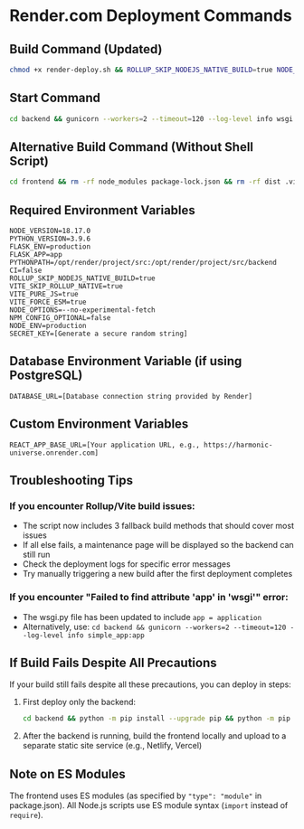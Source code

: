 # Render.com Deployment Commands

## Build Command (Updated)

```bash
chmod +x render-deploy.sh && ROLLUP_SKIP_NODEJS_NATIVE_BUILD=true NODE_ENV=production ./render-deploy.sh
```

## Start Command

```bash
cd backend && gunicorn --workers=2 --timeout=120 --log-level info wsgi:app
```

## Alternative Build Command (Without Shell Script)

```bash
cd frontend && rm -rf node_modules package-lock.json && rm -rf dist .vite && ROLLUP_SKIP_NODEJS_NATIVE_BUILD=true NODE_ENV=production npm install --no-optional --prefer-offline --no-fund --no-audit --ignore-scripts && npm install --no-save vite@latest @vitejs/plugin-react@latest --no-optional && NODE_ENV=production ROLLUP_SKIP_NODEJS_NATIVE_BUILD=true node ./node_modules/vite/bin/vite.js build && cd .. && mkdir -p static && cp -r frontend/dist/* static/ 2>/dev/null || echo "No dist files found" && cd backend && python -m pip install --upgrade pip && python -m pip install -r requirements.txt && python -m pip install gunicorn
```

## Required Environment Variables

```
NODE_VERSION=18.17.0
PYTHON_VERSION=3.9.6
FLASK_ENV=production
FLASK_APP=app
PYTHONPATH=/opt/render/project/src:/opt/render/project/src/backend
CI=false
ROLLUP_SKIP_NODEJS_NATIVE_BUILD=true
VITE_SKIP_ROLLUP_NATIVE=true
VITE_PURE_JS=true
VITE_FORCE_ESM=true
NODE_OPTIONS=--no-experimental-fetch
NPM_CONFIG_OPTIONAL=false
NODE_ENV=production
SECRET_KEY=[Generate a secure random string]
```

## Database Environment Variable (if using PostgreSQL)

```
DATABASE_URL=[Database connection string provided by Render]
```

## Custom Environment Variables

```
REACT_APP_BASE_URL=[Your application URL, e.g., https://harmonic-universe.onrender.com]
```

## Troubleshooting Tips

### If you encounter Rollup/Vite build issues:

- The script now includes 3 fallback build methods that should cover most issues
- If all else fails, a maintenance page will be displayed so the backend can still run
- Check the deployment logs for specific error messages
- Try manually triggering a new build after the first deployment completes

### If you encounter "Failed to find attribute 'app' in 'wsgi'" error:

- The wsgi.py file has been updated to include `app = application`
- Alternatively, use: `cd backend && gunicorn --workers=2 --timeout=120 --log-level info simple_app:app`

## If Build Fails Despite All Precautions

If your build still fails despite all these precautions, you can deploy in steps:

1. First deploy only the backend:

   ```bash
   cd backend && python -m pip install --upgrade pip && python -m pip install -r requirements.txt && python -m pip install gunicorn
   ```

2. After the backend is running, build the frontend locally and upload to a separate static site service (e.g., Netlify, Vercel)

## Note on ES Modules

The frontend uses ES modules (as specified by `"type": "module"` in package.json). All Node.js scripts use ES module syntax (`import` instead of `require`).
